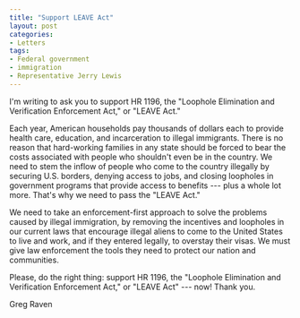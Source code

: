 ```yaml
---
title: "Support LEAVE Act"
layout: post
categories:
- Letters
tags:
- Federal government
- immigration
- Representative Jerry Lewis
---
```


I'm writing to ask you to support HR 1196, the "Loophole Elimination and Verification Enforcement Act," or "LEAVE Act."  
  
Each year, American households pay thousands of dollars each to provide health care, education, and incarceration to illegal immigrants. There is no reason that hard-working families in any state should be forced to bear the costs associated with people who shouldn't even be in the country. We need to stem the inflow of people who come to the country illegally by securing U.S. borders, denying access to jobs, and closing loopholes in government programs that provide access to benefits --- plus a whole lot more. That's why we need to pass the "LEAVE Act."

We need to take an enforcement-first approach to solve the problems caused by illegal immigration, by removing the incentives and loopholes in our current laws that encourage illegal aliens to come to the United States to live and work, and if they entered legally, to overstay their visas. We must give law enforcement the tools they need to protect our nation and communities.

Please, do the right thing: support HR 1196, the "Loophole Elimination and Verification Enforcement Act," or "LEAVE Act" --- now! Thank you.

Greg Raven